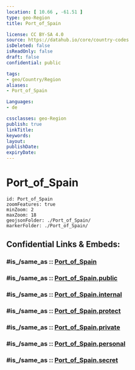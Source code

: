 ```yaml
---
location: [ 10.66 , -61.51 ] 
type: geo-Region
title: Port_of_Spain

license: CC BY-SA 4.0
source: https://datahub.io/core/country-codes
isDeleted: false
isReadOnly: false
draft: false
confidential: public

tags:
- geo/Country/Region
aliases:
- Port_of_Spain

Languages:
- de

cssclasses: geo-Region
publish: true
linkTitle: 
keywords: 
layout: 
publishDate: 
expiryDate: 
---
```


# Port_of_Spain

```leaflet
id: Port_of_Spain
zoomFeatures: true 
minZoom: 2 
maxZoom: 18
geojsonFolder: ./Port_of_Spain/
markerFolder: ./Port_of_Spain/
```


## Confidential Links & Embeds: 

### #is_/same_as :: [Port_of_Spain](/_Standards/Earth/Continent/America~Caribbean/Trinidad_and_Tobago~Islands/Regions~Trinidad-Tobago/Port_of_Spain.md) 

### #is_/same_as :: [Port_of_Spain.public](/_public/Earth/Continent/America~Caribbean/Trinidad_and_Tobago~Islands/Regions~Trinidad-Tobago/Port_of_Spain.public.md) 

### #is_/same_as :: [Port_of_Spain.internal](/_internal/Earth/Continent/America~Caribbean/Trinidad_and_Tobago~Islands/Regions~Trinidad-Tobago/Port_of_Spain.internal.md) 

### #is_/same_as :: [Port_of_Spain.protect](/_protect/Earth/Continent/America~Caribbean/Trinidad_and_Tobago~Islands/Regions~Trinidad-Tobago/Port_of_Spain.protect.md) 

### #is_/same_as :: [Port_of_Spain.private](/_private/Earth/Continent/America~Caribbean/Trinidad_and_Tobago~Islands/Regions~Trinidad-Tobago/Port_of_Spain.private.md) 

### #is_/same_as :: [Port_of_Spain.personal](/_personal/Earth/Continent/America~Caribbean/Trinidad_and_Tobago~Islands/Regions~Trinidad-Tobago/Port_of_Spain.personal.md) 

### #is_/same_as :: [Port_of_Spain.secret](/_secret/Earth/Continent/America~Caribbean/Trinidad_and_Tobago~Islands/Regions~Trinidad-Tobago/Port_of_Spain.secret.md)

